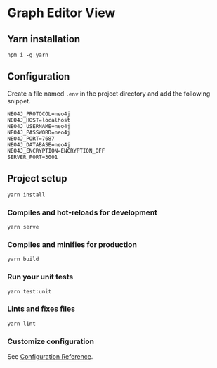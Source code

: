 # Graph Editor View
## Yarn installation
``` npm i -g yarn ```

## Configuration
Create a file named `.env` in the project directory and add the following snippet.

```
NEO4J_PROTOCOL=neo4j
NEO4J_HOST=localhost
NEO4J_USERNAME=neo4j
NEO4J_PASSWORD=neo4j
NEO4J_PORT=7687
NEO4J_DATABASE=neo4j
NEO4J_ENCRYPTION=ENCRYPTION_OFF
SERVER_PORT=3001
```
## Project setup

``` yarn install ```

### Compiles and hot-reloads for development
``` yarn serve ```

### Compiles and minifies for production
``` yarn build ```

### Run your unit tests
``` yarn test:unit ```

### Lints and fixes files
``` yarn lint ```

### Customize configuration
See [Configuration Reference](https://cli.vuejs.org/config/).
